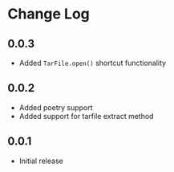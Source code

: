 # Change Log

## 0.0.3
- Added `TarFile.open()` shortcut functionality

## 0.0.2
- Added poetry support
- Added support for tarfile extract method

## 0.0.1
- Initial release
